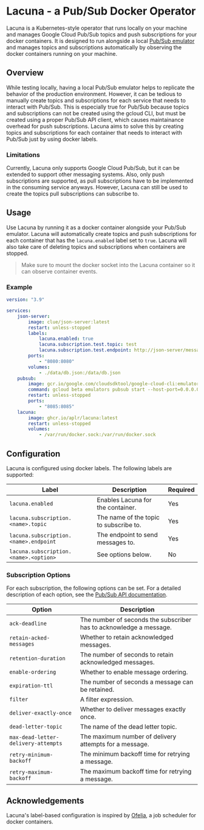# Lacuna - a Pub/Sub Docker Operator

Lacuna is a Kubernetes-style operator that runs locally on your machine and manages Google Cloud Pub/Sub topics and push subscriptions for your docker containers. It is designed to run alongside a local [Pub/Sub emulator](https://cloud.google.com/pubsub/docs/emulator) and manages topics and subscriptions automatically by observing the docker containers running on your machine.

## Overview

While testing locally, having a local Pub/Sub emulator helps to replicate the behavior of the production environment. However, it can be tedious to manually create topics and subscriptions for each service that needs to interact with Pub/Sub. This is especially true for Pub/Sub because topics and subscriptions can not be created using the gcloud CLI, but must be created using a proper Pub/Sub API client, which causes maintainance overhead for push subscriptions. Lacuna aims to solve this by creating topics and subscriptions for each container that needs to interact with Pub/Sub just by using docker labels.

### Limitations

Currently, Lacuna only supports Google Cloud Pub/Sub, but it can be extended to support other messaging systems. Also, only push subscriptions are supported, as pull subscriptions have to be implemented in the consuming service anyways. However, Lacuna can still be used to create the topics pull subscriptions can subscribe to.

## Usage

Use Lacuna by running it as a docker container alongside your Pub/Sub emulator. Lacuna will automatically create topics and push subscriptions for each container that has the `lacuna.enabled` label set to `true`. Lacuna will also take care of deleting topics and subscriptions when containers are stopped.

> Make sure to mount the docker socket into the Lacuna container so it can observe container events.

### Example

```yaml
version: "3.9"

services:
    json-server:
        image: clue/json-server:latest
        restart: unless-stopped
        labels:
            lacuna.enabled: true
            lacuna.subscription.test.topic: test
            lacuna.subscription.test.endpoint: http://json-server/messages
        ports:
            - "8080:8080"
        volumes:
            - ./data/db.json:/data/db.json
    pubsub:
        image: gcr.io/google.com/cloudsdktool/google-cloud-cli:emulators
        command: gcloud beta emulators pubsub start --host-port=0.0.0.0:8085 --project=pubsub
        restart: unless-stopped
        ports:
            - "8085:8085"
    lacuna:
        image: ghcr.io/aplr/lacuna:latest
        restart: unless-stopped
        volumes:
            - /var/run/docker.sock:/var/run/docker.sock
```

## Configuration

Lacuna is configured using docker labels. The following labels are supported:

| Label                                 | Description                            | Required |
| ------------------------------------- | -------------------------------------- | -------- |
| `lacuna.enabled`                      | Enables Lacuna for the container.      | Yes      |
| `lacuna.subscription.<name>.topic`    | The name of the topic to subscribe to. | Yes      |
| `lacuna.subscription.<name>.endpoint` | The endpoint to send messages to.      | Yes      |
| `lacuna.subscription.<name>.<option>` | See options below.                     | No       |

### Subscription Options

For each subscription, the following options can be set. For a detailed description of each option, see the [Pub/Sub API documentation](https://cloud.google.com/pubsub/docs/reference/rest/v1/projects.subscriptions).

| Option                              | Description                                                        |
| ----------------------------------- | ------------------------------------------------------------------ |
| `ack-deadline`                      | The number of seconds the subscriber has to acknowledge a message. |
| `retain-acked-messages`             | Whether to retain acknowledged messages.                           |
| `retention-duration`                | The number of seconds to retain acknowledged messages.             |
| `enable-ordering`                   | Whether to enable message ordering.                                |
| `expiration-ttl`                    | The number of seconds a message can be retained.                   |
| `filter`                            | A filter expression.                                               |
| `deliver-exactly-once`              | Whether to deliver messages exactly once.                          |
| `dead-letter-topic`                 | The name of the dead letter topic.                                 |
| `max-dead-letter-delivery-attempts` | The maximum number of delivery attempts for a message.             |
| `retry-minimum-backoff`             | The minimum backoff time for retrying a message.                   |
| `retry-maximum-backoff`             | The maximum backoff time for retrying a message.                   |

## Acknowledgements

Lacuna's label-based configuration is inspired by [Ofelia](https://github.com/mcuadros/ofelia), a job scheduler for docker containers.
